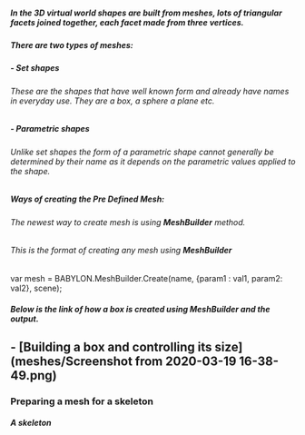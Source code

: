 ##### In the 3D virtual world shapes are built from meshes, lots of triangular facets joined together, each facet made from three vertices.
##### There are two types of meshes:
##### - Set shapes
###### These are the shapes that have well known form and already have names in everyday use. They are a box, a sphere a plane etc.
##### - Parametric shapes
###### Unlike set shapes the form of a parametric shape cannot generally be determined by their name as it depends on the parametric values applied to the shape.
##### Ways of creating the Pre Defined Mesh:
###### The newest way to create mesh is using **MeshBuilder** method.
###### This is the format of creating any mesh using **MeshBuilder**
var mesh = BABYLON.MeshBuilder.Create<Mesh>(name, {param1 : val1, param2: val2}, scene);

##### Below is the link of how a box is created using MeshBuilder and the output.
## - [Building a box and controlling its size](meshes/Screenshot from 2020-03-19 16-38-49.png)

### Preparing a mesh for a skeleton
##### A skeleton 




